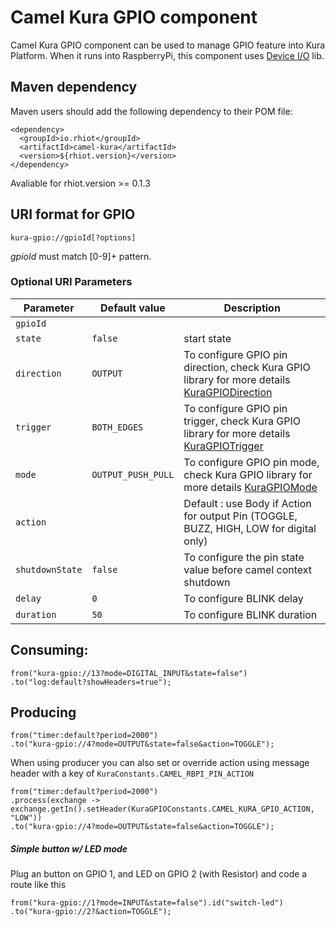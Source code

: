 # Camel Kura GPIO component

Camel Kura GPIO component can be used to manage GPIO feature into Kura Platform.
When it runs into RaspberryPi, this component uses [Device I/O](http://openjdk.java.net/projects/dio/) lib.

## Maven dependency

Maven users should add the following dependency to their POM file:

    <dependency>
      <groupId>io.rhiot</groupId>
      <artifactId>camel-kura</artifactId>
      <version>${rhiot.version}</version>
    </dependency>

 Avaliable for rhiot.version >= 0.1.3


## URI format for GPIO

    kura-gpio://gpioId[?options]

*gpioId* must match [0-9]+ pattern.


### Optional URI Parameters

| Parameter            | Default value             | Description                         |
|----------------------|---------------------------|-------------------------------------|
| `gpioId`       |        |                       |
| `state`        |    `false`    | start state      |
| `direction`    | `OUTPUT`            | To configure GPIO pin direction, check Kura GPIO library for more details  [KuraGPIODirection](http://download.eclipse.org/kura/releases/1.3.0/docs/apidocs/org/eclipse/kura/gpio/KuraGPIODirection.html)                   |
|`trigger`|`BOTH_EDGES`|To configure GPIO pin trigger, check Kura GPIO library for more details  [KuraGPIOTrigger](http://download.eclipse.org/kura/releases/1.3.0/docs/apidocs/org/eclipse/kura/gpio/KuraGPIOTrigger.html)|
|`mode`|`OUTPUT_PUSH_PULL`|To configure GPIO pin mode, check Kura GPIO library for more details  [KuraGPIOMode](http://download.eclipse.org/kura/releases/1.3.0/docs/apidocs/org/eclipse/kura/gpio/KuraGPIOMode.html)|
| `action`       |               | Default : use Body if Action for output Pin (TOGGLE, BUZZ, HIGH, LOW for digital only)|
| `shutdownState`        | `false`                       | To configure the pin state value before camel context shutdown        |
| `delay`        | `0`                       | To configure BLINK delay        |
| `duration`        | `50`                       | To configure BLINK duration        |


## Consuming:

    from("kura-gpio://13?mode=DIGITAL_INPUT&state=false")
    .to("log:default?showHeaders=true");

## Producing

    from("timer:default?period=2000")
    .to("kura-gpio://4?mode=OUTPUT&state=false&action=TOGGLE");

When using producer you can also set or override action using message header with a key of `KuraConstants.CAMEL_RBPI_PIN_ACTION`

    from("timer:default?period=2000")
    .process(exchange -> exchange.getIn().setHeader(KuraGPIOConstants.CAMEL_KURA_GPIO_ACTION, "LOW"))
    .to("kura-gpio://4?mode=OUTPUT&state=false&action=TOGGLE");

##### Simple button w/ LED mode

Plug an button on GPIO 1, and LED on GPIO 2 (with Resistor) and code a route like this

    from("kura-gpio://1?mode=INPUT&state=false").id("switch-led")
    .to("kura-gpio://2?&action=TOGGLE");
